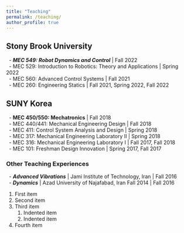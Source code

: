 ```yaml
---
title: "Teaching"
permalink: /teaching/
author_profile: true
---
```


## Stony Brook University

&nbsp; \- ***MEC 549: Robot Dynamics and Control*** \| Fall 2022 \
&nbsp; \- MEC 529: Introduction to Robotics: Theory and Applications \| Spring 2022 \
&nbsp; \- MEC 560: Advanced Control Systems \| Fall 2021 \
&nbsp; \- MEC 260: Engineering Statics \| Fall 2021, Spring 2022, Fall 2022


## SUNY Korea

&nbsp; \- **MEC 450/550: Mechatronics** \| Fall 2018 \
&nbsp; \- MEC 440/441: Mechanical Engineering Design \| Fall 2018 \
&nbsp; \- MEC 411: Control System Analysis and Design \| Spring 2018 \
&nbsp; \- MEC 317: Mechanical Engineering Laboratory II \| Spring 2018 \
&nbsp; \- MEC 316: Mechanical Engineering Laboratory I \| Fall 2017, Fall 2018 \
&nbsp; \- MEC 101: Freshman Design Innovation \| Spring 2017, Fall 2017


### Other Teaching Experiences

&nbsp; \- ***Advanced Vibrations*** \| Jami Institute of Technology, Iran \| Fall 2016 \
&nbsp; \- ***Dynamics*** \| Azad University of Najafabad, Iran Fall 2014 \| Fall 2016


<ol>
  <li>First item</li>
  <li>Second item</li>
  <li>Third item
    <ol>
      <li>Indented item</li>
      <li>Indented item</li>
    </ol>
  </li>
  <li>Fourth item</li>
</ol>